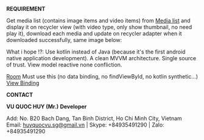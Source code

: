 **REQUIREMENT**

Get media list (contains image items and video items) from [Media list](https://raw.githubusercontent.com/wee-test/test2022/master/media-list) and display it on recycler view (with video type, only show thumbnail, no need play it), download each media and update on recycler adapter when it downloaded successfully, same image below:

What i hope !?:
Use kotlin instead of Java (because it's the first android native application development).
A clean MVVM architecture.
Single source of trust.
View model reactive none confliction.


<!-- ![screenshot](screenshot.png) -->


[Room](https://developer.android.com/jetpack/androidx/releases/room)
Must use this (no data binding, no findViewById, no kotlin synthetic...)
[View Binding](https://developer.android.com/topic/libraries/view-binding#kts)


**CONTACT** 

**VU QUOC HUY (Mr.)**
**Developer**

<!-- ![wee](wee_logo.png) -->

Add: No. B20 Bach Dang, Tan Binh District, Ho Chi Minh City, Vietnam
Email: huyquocvu.sg@gmail.vn |  Skype: +84935491290 | Zalo: +84935491290
